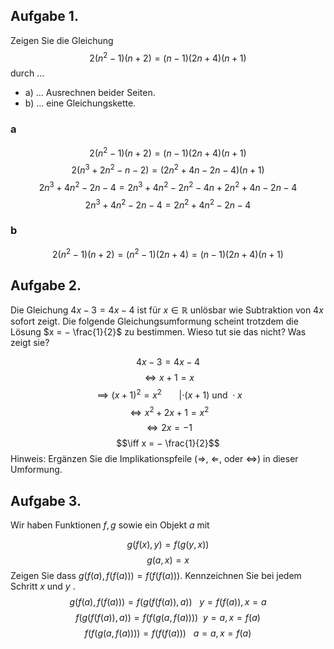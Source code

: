 ## Aufgabe 1. 
Zeigen Sie die Gleichung
$$2(n^{2} − 1)(n + 2) = (n − 1)(2n + 4)(n + 1)$$ 
durch ...

- a) ... Ausrechnen beider Seiten.
- b) ... eine Gleichungskette.

### a
$$
2(n^{2}-1)(n+2)=(n-1)(2n+4)(n+1)
$$
$$
2(n^{3}+2n^{2}-n-2)=(2n^{2}+4n-2n-4)(n+1)
$$
$$
2n^{3}+4n^{2}-2n-4=2n^{3}+4n^{2}-2n^{2}-4n+2n^{2}+4n-2n-4
$$
$$
2n^{3}+4n^{2}-2n-4=2n^{2}+4n^{2}-2n-4
$$
### b
$$
2(n^{2}-1)(n+2)=(n^{2}-1)(2n+4)=(n-1)(2n+4)(n+1)
$$

## Aufgabe 2. 

Die Gleichung $4x −3 = 4x −4$ ist für $x ∈ \mathbb{R}$ unlösbar wie Subtraktion von $4x$ sofort zeigt.
Die folgende Gleichungsumformung scheint trotzdem die Lösung $x = − \frac{1}{2}$ zu bestimmen. Wieso tut sie das nicht? Was zeigt sie?

$$4x − 3 = 4x − 4$$
$$\iff x + 1 = x$$
$$\implies (x + 1)^{2} = x^{2}~~~~~~~|\cdot(x+1) \text{ und } \cdot x$$
$$ \iff x^{2} + 2x + 1 = x^{2}$$
$$\iff 2x = −1$$
$$\iff x = − \frac{1}{2}$$
Hinweis: Ergänzen Sie die Implikationspfeile (⇒, ⇐, oder ⇔) in dieser Umformung.

## Aufgabe 3. 
Wir haben Funktionen $f , g$ sowie ein Objekt $a$ mit

$$g (f (x), y ) = f (g (y , x))$$
$$g (a, x) = x$$
Zeigen Sie dass $g (f (a), f (f (a))) = f (f (f (a)))$. Kennzeichnen Sie bei jedem Schritt $x$ und $y$ .
$$
g(f(a),f(f(a))) = f(g(f(f(a)),a)) ~~~y=f(f(a)), x=a
$$
$$
f(g(f(f(a)),a)) = f(f(g(a,f(a)))) ~~y=a,x=f(a)
$$
$$
f(f(g(a,f(a)))) = f(f(f(a))) ~~~a=a, x=f(a)
$$
